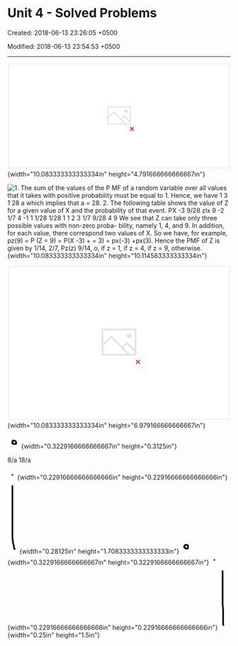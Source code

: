 # Unit 4 - Solved Problems

Created: 2018-06-13 23:26:05 +0500

Modified: 2018-06-13 23:54:53 +0500

---

![PMF of a function of a random variable. Consider a random variable X such that Px@) --- where a > 0 is a real parameter. 1. Find a. 2. What is the PMF of the random variable Z o, force {-3, -2, -1, 1, 2, 3}, otherwise, ](media/Intro---Syllabus_Unit-4---Solved-Problems-image1.png){width="10.083333333333334in" height="4.791666666666667in"}



![1. The sum of the values of the P MF of a random variable over all values that it takes with positive probability must be equal to 1. Hence, we have 1 3 1 28 a which implies that a = 28. 2. The following table shows the value of Z for a given value of X and the probability of that event. PX -3 9/28 zlx 9 -2 1/7 4 -1 1 1/28 1/28 1 1 2 3 1/7 9/28 4 9 We see that Z can take only three possible values with non-zero proba- bility, namely 1, 4, and 9. In addition, for each value, there correspond two values of X. So we have, for example, pz(9) = P (Z = 9) = P(X -3) + = 3) = px(-3) +px(3). Hence the PMF of Z is given by 1/14, 2/7, Pz(z) 9/14, o, if z = 1, if z = 4, if z = 9, otherwise. ](media/Intro---Syllabus_Unit-4---Solved-Problems-image2.png){width="10.083333333333334in" height="10.114583333333334in"}



![](media/Intro---Syllabus_Unit-4---Solved-Problems-image3.png){width="10.083333333333334in" height="6.979166666666667in"}





![](media/Intro---Syllabus_Unit-4---Solved-Problems-image4.png){width="0.3229166666666667in" height="0.3125in"}

8/a 18/a

![](media/Intro---Syllabus_Unit-4---Solved-Problems-image5.png){width="0.22916666666666666in" height="0.22916666666666666in"}![](media/Intro---Syllabus_Unit-4---Solved-Problems-image6.png){width="0.28125in" height="1.7083333333333333in"}![](media/Intro---Syllabus_Unit-4---Solved-Problems-image7.png){width="0.3229166666666667in" height="0.3229166666666667in"}![](media/Intro---Syllabus_Unit-4---Solved-Problems-image8.png){width="0.22916666666666666in" height="0.22916666666666666in"}![](media/Intro---Syllabus_Unit-4---Solved-Problems-image9.png){width="0.25in" height="1.5in"}










